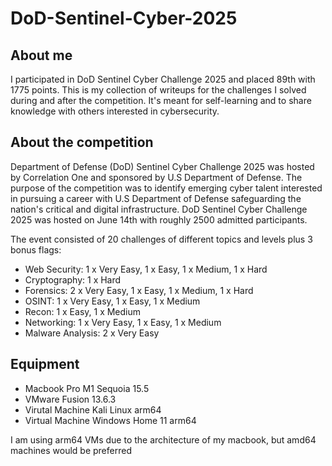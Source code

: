 # DoD-Sentinel-Cyber-2025
## About me
I participated in DoD Sentinel Cyber Challenge 2025 and placed 89th with 1775 points. This is my collection of writeups for the challenges I solved during and after the competition. It's meant for self-learning and to share knowledge with others interested in cybersecurity.
## About the competition
Department of Defense (DoD) Sentinel Cyber Challenge 2025 was hosted by Correlation One and sponsored by U.S Department of Defense. The purpose of the competition was to identify emerging cyber talent interested in pursuing a career with U.S Department of Defense safeguarding the nation's critical and digital infrastructure.
DoD Sentinel Cyber Challenge 2025 was hosted on June 14th with roughly 2500 admitted participants.

The event consisted of 20 challenges of different topics and levels plus 3 bonus flags:
  - Web Security: 1 x Very Easy, 1 x Easy, 1 x Medium, 1 x Hard
  - Cryptography: 1 x Hard
  - Forensics: 2 x Very Easy, 1 x Easy, 1 x Medium, 1 x Hard
  - OSINT: 1 x Very Easy, 1 x Easy, 1 x Medium
  - Recon: 1 x Easy, 1 x Medium
  - Networking: 1 x Very Easy, 1 x Easy, 1 x Medium
  - Malware Analysis: 2 x Very Easy
## Equipment
- Macbook Pro M1 Sequoia 15.5
- VMware Fusion 13.6.3
- Virutal Machine Kali Linux arm64
- Virtual Machine Windows Home 11 arm64

I am using arm64 VMs due to the architecture of my macbook, but amd64 machines would be preferred
